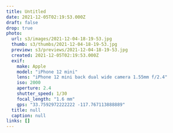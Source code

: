 ```yaml
---
title: Untitled
date: 2021-12-05T02:19:53.000Z
draft: false
drop: true
photo:
  url: s3/images/2021-12-04-18-19-53.jpg
  thumb: s3/thumbs/2021-12-04-18-19-53.jpg
  preview: s3/previews/2021-12-04-18-19-53.jpg
  created: 2021-12-05T02:19:53.000Z
  exif:
    make: Apple
    model: "iPhone 12 mini"
    lens: "iPhone 12 mini back dual wide camera 1.55mm f/2.4"
    iso: 2000
    aperture: 2.4
    shutter_speed: 1/30
    focal_length: "1.6 mm"
    gps: "33.7592972222222 -117.767113888889"
  title: null
  caption: null
links: []
---
```

